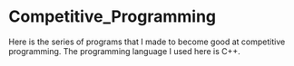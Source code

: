 # Competitive_Programming
Here is the series of programs that I made to become good at competitive programming. 
The programming language I used here is C++.

